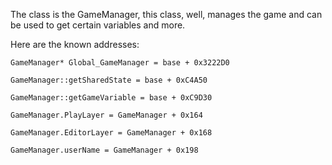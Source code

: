 The class is the GameManager, this class, well, manages the game and can be used to get certain variables and more.

Here are the known addresses:

```
GameManager* Global_GameManager = base + 0x3222D0

GameManager::getSharedState = base + 0xC4A50

GameManager::getGameVariable = base + 0xC9D30

GameManager.PlayLayer = GameManager + 0x164

GameManager.EditorLayer = GameManager + 0x168

GameManager.userName = GameManager + 0x198
```
